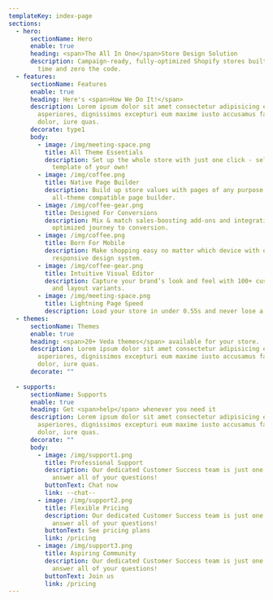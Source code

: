 ```yaml
---
templateKey: index-page
sections:
  - hero:
      sectionName: Hero
      enable: true
      heading: <span>The All In One</span>Store Design Solution
      description: Campaign-ready, fully-optimized Shopify stores built with half the
        time and zero the code.
  - features:
      sectionName: Features
      enable: true
      heading: Here's <span>How We Do It!</span>
      description: Lorem ipsum dolor sit amet consectetur adipisicing elit. Nisi
        asperiores, dignissimos excepturi eum maxime iusto accusamus facilis, eos
        dolor, iure quas.
      decorate: type1
      body:
        - image: /img/meeting-space.png
          title: All Theme Essentials
          description: Set up the whole store with just one click - select a gorgeous
            template of your own!
        - image: /img/coffee.png
          title: Native Page Builder
          description: Build up store values with pages of any purpose, using our
            all-theme compatible page builder.
        - image: /img/coffee-gear.png
          title: Designed For Conversions
          description: Mix & match sales-boosting add-ons and integrations for the most
            optimized journey to conversion.
        - image: /img/coffee.png
          title: Born For Mobile
          description: Make shopping easy no matter which device with our mobile-first
            responsive design system.
        - image: /img/coffee-gear.png
          title: Intuitive Visual Editor
          description: Capture your brand’s look and feel with 100+ custom content blocks
            and layout variants.
        - image: /img/meeting-space.png
          title: Lightning Page Speed
          description: Load your store in under 0.55s and never lose a customer.
  - themes:
      sectionName: Themes
      enable: true
      heading: <span>20+ Veda themes</span> available for your store.
      description: Lorem ipsum dolor sit amet consectetur adipisicing elit. Nisi
        asperiores, dignissimos excepturi eum maxime iusto accusamus facilis, eos
        dolor, iure quas.
      decorate: ""
    
  - supports:
      sectionName: Supports
      enable: true
      heading: Get <span>help</span> whenever you need it
      description: Lorem ipsum dolor sit amet consectetur adipisicing elit. Nisi
        asperiores, dignissimos excepturi eum maxime iusto accusamus facilis, eos
        dolor, iure quas.
      decorate: ""
      body:
        - image: /img/support1.png
          title: Professional Support
          description: Our dedicated Customer Success team is just one click away to
            answer all of your questions!
          buttonText: Chat now
          link: --chat--
        - image: /img/support2.png
          title: Flexible Pricing
          description: Our dedicated Customer Success team is just one click away to
            answer all of your questions!
          buttonText: See pricing plans
          link: /pricing
        - image: /img/support3.png
          title: Aspiring Community
          description: Our dedicated Customer Success team is just one click away to
            answer all of your questions!
          buttonText: Join us
          link: /pricing
---
```

